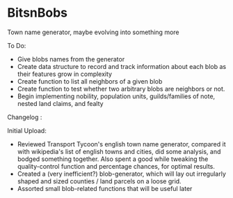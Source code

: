 # BitsnBobs
Town name generator, maybe evolving into something more

To Do: 
- Give blobs names from the generator
- Create data structure to record and track information about each blob as their features grow in complexity
- Create function to list all neighbors of a given blob
- Create function to test whether two arbitrary blobs are neighbors or not.
- Begin implementing nobility, population units, guilds/families of note, nested land claims, and fealty

Changelog : 


Initial Upload: 
- Reviewed Transport Tycoon's english town name generator, compared it with wikipedia's list of english towns and cities, did some analysis, and bodged something together.  Also spent a good while tweaking the quality-control function and percentage chances, for optimal results.
- Created a (very inefficient?) blob-generator, which will lay out irregularly shaped and sized counties / land parcels on a loose grid.
- Assorted small blob-related functions that will be useful later
